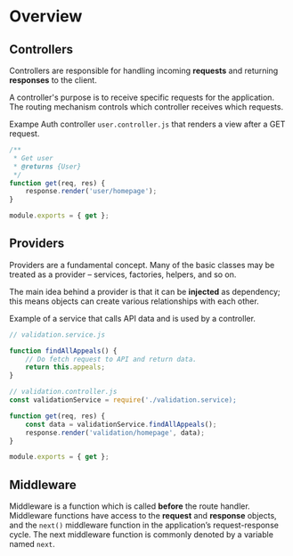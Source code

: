 # Overview

## Controllers

Controllers are responsible for handling incoming **requests** and returning **responses** to the client.

A controller's purpose is to receive specific requests for the application. The routing mechanism controls which controller receives which requests.

Exampe Auth controller `user.controller.js` that renders a view after a GET request.

```js
/**
 * Get user
 * @returns {User}
 */
function get(req, res) {
	response.render('user/homepage');
}

module.exports = { get };
```

## Providers

Providers are a fundamental concept. Many of the basic classes may be treated as a provider – services, factories, helpers, and so on.

The main idea behind a provider is that it can be **injected** as dependency; this means objects can create various relationships with each other.

Example of a service that calls API data and is used by a controller.

```js
// validation.service.js

function findAllAppeals() {
	// Do fetch request to API and return data.
	return this.appeals;
}
```

```js
// validation.controller.js
const validationService = require('./validation.service);

function get(req, res) {
	const data = validationService.findAllAppeals();
	response.render('validation/homepage', data);
}

module.exports = { get };
```

## Middleware

Middleware is a function which is called **before** the route handler. Middleware functions have access to the **request** and **response** objects, and the `next()` middleware function in the application’s request-response cycle. The next middleware function is commonly denoted by a variable named `next`.
